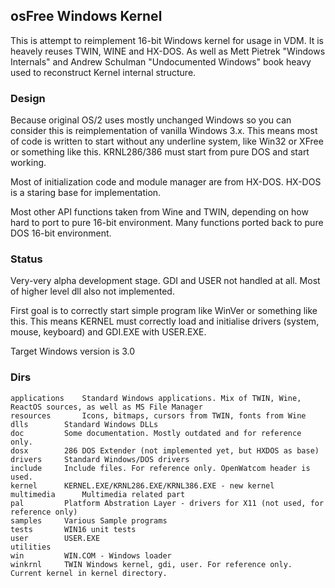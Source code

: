 ## osFree Windows Kernel

This is attempt to reimplement 16-bit Windows kernel for usage in VDM.
It is heavely reuses TWIN, WINE and HX-DOS. As well as Mett Pietrek
"Windows Internals" and Andrew Schulman "Undocumented Windows" book
heavy used to reconstruct Kernel internal structure.

### Design

Because original OS/2 uses mostly unchanged Windows so you can consider
this is reimplementation of vanilla Windows 3.x. This means most of
code is written to start without any underline system, like Win32 or
XFree or something like this. KRNL286/386 must start from pure DOS and
start working.

Most of initialization code and module manager are from HX-DOS. HX-DOS
is a staring base for implementation.

Most other API functions taken from Wine and TWIN, depending on how hard to
port to pure 16-bit environment. Many functions ported back to pure DOS 16-bit
environment.

### Status

Very-very alpha development stage. GDI and USER not handled at all. Most of higher
level dll also not implemented.

First goal is to correctly start simple program like WinVer or something like this.
This means KERNEL must correctly load and initialise drivers (system, mouse, keyboard)
and GDI.EXE with USER.EXE.

Target Windows version is 3.0

### Dirs

    applications	Standard Windows applications. Mix of TWIN, Wine, ReactOS sources, as well as MS File Manager
    resources		Icons, bitmaps, cursors from TWIN, fonts from Wine
    dlls		Standard Windows DLLs
    doc			Some documentation. Mostly outdated and for reference only.
    dosx		286 DOS Extender (not implemented yet, but HXDOS as base)
    drivers		Standard Windows/DOS drivers
    include		Include files. For reference only. OpenWatcom header is used.
    kernel		KERNEL.EXE/KRNL286.EXE/KRNL386.EXE - new kernel
    multimedia		Multimedia related part
    pal			Platform Abstration Layer - drivers for X11 (not used, for reference only)
    samples		Various Sample programs
    tests		WIN16 unit tests
    user		USER.EXE
    utilities	
    win			WIN.COM - Windows loader
    winkrnl		TWIN Windows kernel, gdi, user. For reference only. Current kernel in kernel directory.

